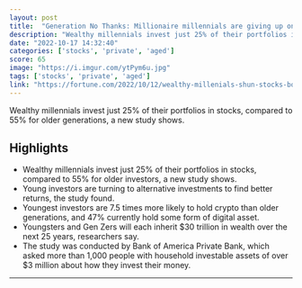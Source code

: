 ```yaml
---
layout: post
title:  "Generation No Thanks: Millionaire millennials are giving up on stocks and bonds—and it could have ‘significant implications’ for the future – Fortune"
description: "Wealthy millennials invest just 25% of their portfolios in stocks, compared to 55% for older generations, a new study shows."
date: "2022-10-17 14:32:40"
categories: ['stocks', 'private', 'aged']
score: 65
image: "https://i.imgur.com/ytPym6u.jpg"
tags: ['stocks', 'private', 'aged']
link: "https://fortune.com/2022/10/12/wealthy-millenials-shun-stocks-bonds-buy-crypto-alternative-assets/"
---
```


Wealthy millennials invest just 25% of their portfolios in stocks, compared to 55% for older generations, a new study shows.

## Highlights

- Wealthy millennials invest just 25% of their portfolios in stocks, compared to 55% for older investors, a new study shows.
- Young investors are turning to alternative investments to find better returns, the study found.
- Youngest investors are 7.5 times more likely to hold crypto than older generations, and 47% currently hold some form of digital asset.
- Youngsters and Gen Zers will each inherit $30 trillion in wealth over the next 25 years, researchers say.
- The study was conducted by Bank of America Private Bank, which asked more than 1,000 people with household investable assets of over $3 million about how they invest their money.

---
